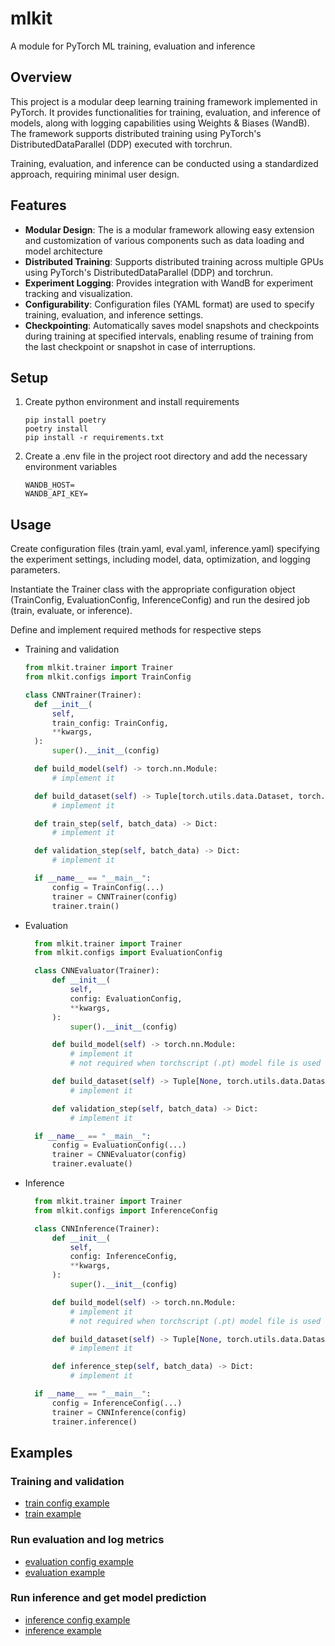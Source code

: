 # mlkit

A module for PyTorch ML training, evaluation and inference

## Overview

This project is a modular deep learning training framework implemented in PyTorch. It provides functionalities for training, evaluation, and inference of models, along with logging capabilities using Weights & Biases (WandB). The framework supports distributed training using PyTorch's DistributedDataParallel (DDP) executed with torchrun.

Training, evaluation, and inference can be conducted using a standardized approach, requiring minimal user design.

## Features

- **Modular Design**: The is a modular framework allowing easy extension and customization of various components such as data loading and model architecture
- **Distributed Training**: Supports distributed training across multiple GPUs using PyTorch's DistributedDataParallel (DDP) and torchrun.
- **Experiment Logging**: Provides integration with WandB for experiment tracking and visualization.
- **Configurability**: Configuration files (YAML format) are used to specify training, evaluation, and inference settings.
- **Checkpointing**: Automatically saves model snapshots and checkpoints during training at specified intervals, enabling resume of training from the last checkpoint or snapshot in case of interruptions.

## Setup

1. Create python environment and install requirements
   ```shell
   pip install poetry
   poetry install
   pip install -r requirements.txt
   ```
2. Create a .env file in the project root directory and add the necessary environment variables
   ```shell
   WANDB_HOST=
   WANDB_API_KEY=
   ```

## Usage

Create configuration files (train.yaml, eval.yaml, inference.yaml) specifying the experiment settings, including model, data, optimization, and logging parameters.

Instantiate the Trainer class with the appropriate configuration object (TrainConfig, EvaluationConfig, InferenceConfig) and run the desired job (train, evaluate, or inference).

Define and implement required methods for respective steps

- Training and validation

  ```python
  from mlkit.trainer import Trainer
  from mlkit.configs import TrainConfig

  class CNNTrainer(Trainer):
    def __init__(
        self,
        train_config: TrainConfig,
        **kwargs,
    ):
        super().__init__(config)

    def build_model(self) -> torch.nn.Module:
        # implement it

    def build_dataset(self) -> Tuple[torch.utils.data.Dataset, torch.utils.data.Dataset]:
        # implement it

    def train_step(self, batch_data) -> Dict:
        # implement it

    def validation_step(self, batch_data) -> Dict:
        # implement it

    if __name__ == "__main__":
        config = TrainConfig(...)
        trainer = CNNTrainer(config)
        trainer.train()
  ```

- Evaluation

  ```python
    from mlkit.trainer import Trainer
    from mlkit.configs import EvaluationConfig

    class CNNEvaluator(Trainer):
        def __init__(
            self,
            config: EvaluationConfig,
            **kwargs,
        ):
            super().__init__(config)

        def build_model(self) -> torch.nn.Module:
            # implement it
            # not required when torchscript (.pt) model file is used

        def build_dataset(self) -> Tuple[None, torch.utils.data.Dataset]:
            # implement it

        def validation_step(self, batch_data) -> Dict:
            # implement it

    if __name__ == "__main__":
        config = EvaluationConfig(...)
        trainer = CNNEvaluator(config)
        trainer.evaluate()
  ```

- Inference

  ```python
    from mlkit.trainer import Trainer
    from mlkit.configs import InferenceConfig

    class CNNInference(Trainer):
        def __init__(
            self,
            config: InferenceConfig,
            **kwargs,
        ):
            super().__init__(config)

        def build_model(self) -> torch.nn.Module:
            # implement it
            # not required when torchscript (.pt) model file is used

        def build_dataset(self) -> Tuple[None, torch.utils.data.Dataset]:
            # implement it

        def inference_step(self, batch_data) -> Dict:
            # implement it

    if __name__ == "__main__":
        config = InferenceConfig(...)
        trainer = CNNInference(config)
        trainer.inference()
  ```

## Examples

### Training and validation

- [train config example](examples/config/train.yaml)
- [train example](examples/train_example.py)

### Run evaluation and log metrics

- [evaluation config example](examples/config/evaluation.yaml)
- [evaluation example](examples/evaluation_example.py)

### Run inference and get model prediction

- [inference config example](examples/config/inference.yaml)
- [inference example](examples/inference_example.py)
